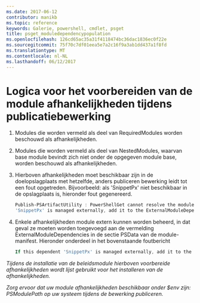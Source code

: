 ```yaml
---
ms.date: 2017-06-12
contributor: manikb
ms.topic: reference
keywords: Galerie, powershell, cmdlet, psget
title: psget_moduledependencypopulation
ms.openlocfilehash: 126cd65ac35a31f4118474bc36dac1836ec0f22e
ms.sourcegitcommit: 75f70c7df01eea5e7a2c16f9a3ab1dd437a1f8fd
ms.translationtype: MT
ms.contentlocale: nl-NL
ms.lasthandoff: 06/12/2017
---
```

# <a name="logic-for-preparing-the-module-dependencies-during-publish-operation"></a>Logica voor het voorbereiden van de module afhankelijkheden tijdens publicatiebewerking
1.  Modules die worden vermeld als deel van RequiredModules worden beschouwd als afhankelijkheden.
2.  Modules die worden vermeld als deel van NestedModules, waarvan base module bevindt zich niet onder de opgegeven module base, worden beschouwd als afhankelijkheden.

3.  Hierboven afhankelijkheden moet beschikbaar zijn in de doelopslagplaats met hetzelfde, anders publiceren bewerking leidt tot een fout opgetreden.
    Bijvoorbeeld: als 'SnippetPx' niet beschikbaar in de opslagplaats is, hieronder fout gegenereerd.
    ```powershell
    Publish-PSArtifactUtility : PowerShellGet cannot resolve the module dependency 'SnippetPx' of the module 'TypePx' on the repository 'LocalRepo'. Verify that the dependent module 'SnippetPx' is available in the repository 'LocalRepo'. If this dependent
    'SnippetPx' is managed externally, add it to the ExternalModuleDependencies entry in the PSData section of the module manifest.
    ```
4.  Enkele afhankelijkheden module extern kunnen worden beheerd, in dat geval ze moeten worden toegevoegd aan de vermelding ExternalModuleDependencies in de sectie PSData van de module-manifest.
    Hieronder onderdeel in het bovenstaande foutbericht
    ```powershell
    If this dependent 'SnippetPx' is managed externally, add it to the ExternalModuleDependencies entry in the PSData section of the module manifest.
    ```

*Tijdens de installatie van de beleidsmodule hierboven voorbereide afhankelijkheden wordt lijst gebruikt voor het installeren van de afhankelijkheden.*

*Zorg ervoor dat uw module afhankelijkheden beschikbaar onder $env zijn: PSModulePath op uw systeem tijdens de bewerking publiceren.*

